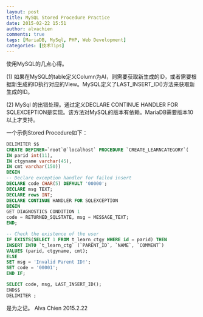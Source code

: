 ```yaml
---
layout: post
title: MySQL Stored Procedure Practice
date: 2015-02-22 15:51
author: alvachien
comments: true
tags: [MariaDB, MySql, PHP, Web Development]
categories: [技术Tips]
---
```

使用MySQL的几点心得。

(1) 如果在MySQL的table定义Column为AI，则需要获取新生成的ID，或者需要根据新生成的ID执行对应的View。MySQL定义了LAST_INSERT_ID()方法来获取新生成的ID。

(2) MySql 的出错处理。通过定义DECLARE CONTINUE HANDLER FOR SQLEXCEPTION是实现。该方法对MySQL的版本有依赖。MariaDB需要版本10以上才支持。

一个示例Stored Procedure如下：

```sql
DELIMITER $$
CREATE DEFINER=`root`@`localhost` PROCEDURE `CREATE_LEARNCATEGORY`(
IN parid int(11),
IN ctgyname varchar(45),
IN cmt varchar(150))
BEGIN
-- Declare exception handler for failed insert
DECLARE code CHAR(5) DEFAULT '00000';
DECLARE msg TEXT;
DECLARE rows INT;
DECLARE CONTINUE HANDLER FOR SQLEXCEPTION
BEGIN
GET DIAGNOSTICS CONDITION 1
code = RETURNED_SQLSTATE, msg = MESSAGE_TEXT;
END;

-- Check the existence of the user
IF EXISTS(SELECT 1 FROM t_learn_ctgy WHERE id = parid) THEN
INSERT INTO `t_learn_ctg` (`PARENT_ID`, `NAME`, `COMMENT`)
VALUES (parid, ctgyname, cmt);
ELSE
SET msg = 'Invalid Parent ID!';
SET code = '00001';
END IF;

SELECT code, msg, LAST_INSERT_ID();
END$$
DELIMITER ;
```

是为之记。
Alva Chien
2015.2.22
